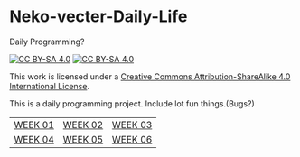 # Neko-vecter-Daily-Life
Daily Programming?
<br>

[![CC BY-SA 4.0][cc-by-sa-shield]][cc-by-sa] [![CC BY-SA 4.0][cc-by-sa-image]][cc-by-sa]

This work is licensed under a
[Creative Commons Attribution-ShareAlike 4.0 International License][cc-by-sa].



[cc-by-sa]: http://creativecommons.org/licenses/by-sa/4.0/
[cc-by-sa-image]: https://licensebuttons.net/l/by-sa/4.0/88x31.png
[cc-by-sa-shield]: https://img.shields.io/badge/License-CC%20BY--SA%204.0-lightgrey.svg

This is a daily programming project. Include lot fun things.(Bugs?)

||||
|- |- |-| 
| [WEEK 01](WEEK-01/00-WEEK-01.md) | [WEEK 02](WEEK-02/00-WEEK-02.md) | [WEEK 03](WEEK-03/00-WEEK-03.md) |
| [WEEK 04](WEEK-04/00-WEEK-04.md) | [WEEK 05](WEEK-05/00-WEEK-05.md) | [WEEK 06](WEEK-06/00-WEEK-06.md) |
